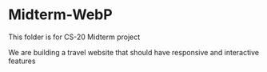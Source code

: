 # Midterm-WebP
This folder is for CS-20 Midterm project

We are building a travel website that should have responsive and interactive features

